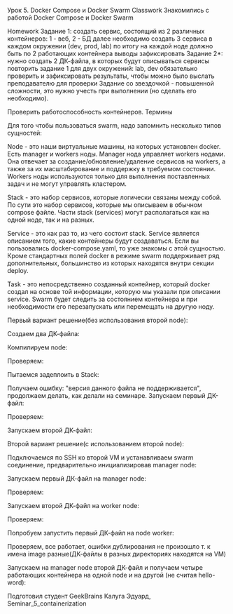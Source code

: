 Урок 5. Docker Compose и Docker Swarm
Classwork
Знакомились с работой Docker Compose и Docker Swarm

Homework
Задание 1:
создать сервис, состоящий из 2 различных контейнеров: 1 - веб, 2 - БД
далее необходимо создать 3 сервиса в каждом окружении (dev, prod, lab)
по итогу на каждой ноде должно быть по 2 работающих контейнера
выводы зафиксировать
Задание 2*:
нужно создать 2 ДК-файла, в которых будут описываться сервисы
повторить задание 1 для двух окружений: lab, dev
обязательно проверить и зафиксировать результаты, чтобы можно было выслать преподавателю для проверки
Задание со звездочкой - повышенной сложности, это нужно учесть при выполнении (но сделать его необходимо).

Проверить работоспособность контейнеров.
Термины

Для того чтобы пользоваться swarm, надо запомнить несколько типов сущностей:

Node - это наши виртуальные машины, на которых установлен docker. Есть manager и workers ноды. Manager нода управляет workers нодами. Она отвечает за создание/обновление/удаление сервисов на workers, а также за их масштабирование и поддержку в требуемом состоянии. Workers ноды используются только для выполнения поставленных задач и не могут управлять кластером.

Stack - это набор сервисов, которые логически связаны между собой. По сути это набор сервисов, которые мы описываем в обычном compose файле. Части stack (services) могут располагаться как на одной ноде, так и на разных.

Service - это как раз то, из чего состоит stack. Service является описанием того, какие контейнеры будут создаваться. Если вы пользовались docker-compose.yaml, то уже знакомы с этой сущностью. Кроме стандартных полей docker в режиме swarm поддерживает ряд дополнительных, большинство из которых находятся внутри секции deploy.

Task - это непосредственно созданный контейнер, который docker создал на основе той информации, которую мы указали при описании service. Swarm будет следить за состоянием контейнера и при необходимости его перезапускать или перемещать на другую ноду.

Первый вариант решение(без использования второй node):

Создаем два ДК-файла:





Компилируем node:



Проверяем:



Пытаемся задеплоить в Stack:





Получаем ошибку: "версия данного файла не поддерживается", продолжаем делать, как делали на семинаре. Запускаем первый ДК-файл:



Проверяем:





Запускаем второй ДК-файл:







Второй вариант решение(с использованием второй node):

Подключаемся по SSH ко второй VM и устанавливаем swarm соединение, предварительно инициализировав manager node:



Запускаем первый ДК-файл на manager node:



Проверяем:



Запускаем второй ДК-файл на worker node:



Проверяем:



Попробуем запустить первый ДК-файл на node worker:



Проверяем, все работает, ошибки дублирования не произошло т. к имена image разные(ДК-файлы в разных директориях находятся на VM)



Запускаем на manager node второй ДК-файл и получаем четыре работающих контейнера на одной node и на другой (не считая hello-word):



Подготовил студент GeekBrains Калуга Эдуард, Seminar_5_containerization
